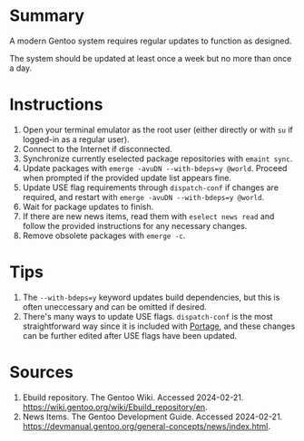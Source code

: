 # Summary

A modern Gentoo system requires regular updates to function as designed.

The system should be updated at least once a week but no more than once a day.

# Instructions

1. Open your terminal emulator as the root user (either directly or with `su` if logged-in as a regular user).
2. Connect to the Internet if disconnected.
3. Synchronize currently eselected package repositories with `emaint sync`.
4. Update packages with `emerge -avuDN --with-bdeps=y @world`. Proceed when prompted if the provided update list appears fine.
5. Update USE flag requirements through `dispatch-conf` if changes are required, and restart with `emerge -avuDN --with-bdeps=y @world`.
6. Wait for package updates to finish.
7. If there are new news items, read them with `eselect news read` and follow the provided instructions for any necessary changes.
8. Remove obsolete packages with `emerge -c`.

# Tips

1. The `--with-bdeps=y` keyword updates build dependencies, but this is often uneccessary and can be omitted if desired.
2. There's many ways to update USE flags. `dispatch-conf` is the most straightforward way since it is included with [Portage](https://wiki.gentoo.org/wiki/Portage), and these changes can be further edited after USE flags have been updated.

# Sources

1. Ebuild repository. The Gentoo Wiki. Accessed 2024-02-21. https://wiki.gentoo.org/wiki/Ebuild_repository/en.
2. News Items. The Gentoo Development Guide. Accessed 2024-02-21. https://devmanual.gentoo.org/general-concepts/news/index.html.
